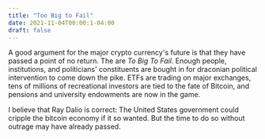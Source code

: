 ```yaml
---
title: "Too Big to Fail"
date: 2021-11-04T00:00:1-04:00
draft: false
---
```


A good argument for the major crypto currency's future is that they have passed a point of no return. The are _To Big To Fail_. Enough people, institutions, and politicians' constituents are bought in for draconian political intervention to come down the pike. ETFs are trading on major exchanges, tens of millions of recreational investors are tied to the fate of Bitcoin, and pensions and university endowments are now in the game.

I believe that Ray Dalio is correct: The United States government could cripple the bitcoin economy if it so wanted. But the time to do so without outrage may have already passed.
